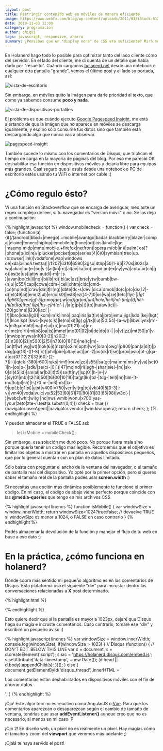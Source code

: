 ```yaml
---
layout: post
title: Restringir contenido web en móviles de manera eficiente
image: https://www.webfx.com/blog/wp-content/uploads/2011/03/iStock-612224522.jpg
date: 2019-11-03 12:00
category: programacion
author: chiqui
tags: javascript, responsive, ahorro
summary: ¿Pensabas que un "display none" de CSS era suficiente? Mirá mejores maneras de controlar el contenido que ven tus usuarios en móviles y ayudá a que ahorren datos
---
```


En Holanerd hago todo lo posible para optimizar tanto del lado cliente cómo del servidor. En el lado del cliente, me di cuenta de un detalle que había dado por "resuelto".
Cuándo cargamos [holanerd.net](http://holanerd.net) desde una notebook o cualquier otra pantalla "grande", vemos el último post y al lado su portada, así:

![vista-de-escritorio](/assets/img/restringir-contenido-en-moviles-de-manera-eficiente/desktop.webp)

 Sin embargo, en móviles quito la imágen para darle prioridad al texto, que como ya sabemos consume **poco y nada**.

![vista-de-dispositivos-portatiles](/assets/img/restringir-contenido-en-moviles-de-manera-eficiente/mobile.webp)

El problema es que cuándo ejecuto [Google Pagespeed Insight](https://developers.google.com/speed/pagespeed/insights/?hl=es), me está alertando de que la imágen que no aparece en móviles se descarga igualmente, y eso no sólo consume tus datos sino que también está descargando algo que nunca vas a observar.

![pagespeed-insight](/assets/img/restringir-contenido-en-moviles-de-manera-eficiente/pagespeed.webp)

También sucede lo mismo con los comentarios de Disqus, que triplican el tiempo de carga en la mayoría de páginas del blog. Por eso me pareció OK deshabilitar esa función en dispositivos móviles y dejarla libre para equipos más grandes. Casi seguro que si estás desde una notebook o PC de escritorio estés usando tu WiFi o internet por cable :)

# ¿Cómo regulo ésto?

Vi una función en Stackoverflow que se encarga de averiguar, mediante un regex complejo de leer, si tu navegador es "versión móvil" o no. Se las dejo a continuación:

{% highlight javascript %}
window.mobilecheck = function() {
  var check = false;
  (function(a){if(/(android|bb\d+|meego).+mobile|avantgo|bada\/|blackberry|blazer|compal|elaine|fennec|hiptop|iemobile|ip(hone|od)|iris|kindle|lge |maemo|midp|mmp|mobile.+firefox|netfront|opera m(ob|in)i|palm( os)?|phone|p(ixi|re)\/|plucker|pocket|psp|series(4|6)0|symbian|treo|up\.(browser|link)|vodafone|wap|windows ce|xda|xiino/i.test(a)||/1207|6310|6590|3gso|4thp|50[1-6]i|770s|802s|a wa|abac|ac(er|oo|s\-)|ai(ko|rn)|al(av|ca|co)|amoi|an(ex|ny|yw)|aptu|ar(ch|go)|as(te|us)|attw|au(di|\-m|r |s )|avan|be(ck|ll|nq)|bi(lb|rd)|bl(ac|az)|br(e|v)w|bumb|bw\-(n|u)|c55\/|capi|ccwa|cdm\-|cell|chtm|cldc|cmd\-|co(mp|nd)|craw|da(it|ll|ng)|dbte|dc\-s|devi|dica|dmob|do(c|p)o|ds(12|\-d)|el(49|ai)|em(l2|ul)|er(ic|k0)|esl8|ez([4-7]0|os|wa|ze)|fetc|fly(\-|_)|g1 u|g560|gene|gf\-5|g\-mo|go(\.w|od)|gr(ad|un)|haie|hcit|hd\-(m|p|t)|hei\-|hi(pt|ta)|hp( i|ip)|hs\-c|ht(c(\-| |_|a|g|p|s|t)|tp)|hu(aw|tc)|i\-(20|go|ma)|i230|iac( |\-|\/)|ibro|idea|ig01|ikom|im1k|inno|ipaq|iris|ja(t|v)a|jbro|jemu|jigs|kddi|keji|kgt( |\/)|klon|kpt |kwc\-|kyo(c|k)|le(no|xi)|lg( g|\/(k|l|u)|50|54|\-[a-w])|libw|lynx|m1\-w|m3ga|m50\/|ma(te|ui|xo)|mc(01|21|ca)|m\-cr|me(rc|ri)|mi(o8|oa|ts)|mmef|mo(01|02|bi|de|do|t(\-| |o|v)|zz)|mt(50|p1|v )|mwbp|mywa|n10[0-2]|n20[2-3]|n30(0|2)|n50(0|2|5)|n7(0(0|1)|10)|ne((c|m)\-|on|tf|wf|wg|wt)|nok(6|i)|nzph|o2im|op(ti|wv)|oran|owg1|p800|pan(a|d|t)|pdxg|pg(13|\-([1-8]|c))|phil|pire|pl(ay|uc)|pn\-2|po(ck|rt|se)|prox|psio|pt\-g|qa\-a|qc(07|12|21|32|60|\-[2-7]|i\-)|qtek|r380|r600|raks|rim9|ro(ve|zo)|s55\/|sa(ge|ma|mm|ms|ny|va)|sc(01|h\-|oo|p\-)|sdk\/|se(c(\-|0|1)|47|mc|nd|ri)|sgh\-|shar|sie(\-|m)|sk\-0|sl(45|id)|sm(al|ar|b3|it|t5)|so(ft|ny)|sp(01|h\-|v\-|v )|sy(01|mb)|t2(18|50)|t6(00|10|18)|ta(gt|lk)|tcl\-|tdg\-|tel(i|m)|tim\-|t\-mo|to(pl|sh)|ts(70|m\-|m3|m5)|tx\-9|up(\.b|g1|si)|utst|v400|v750|veri|vi(rg|te)|vk(40|5[0-3]|\-v)|vm40|voda|vulc|vx(52|53|60|61|70|80|81|83|85|98)|w3c(\-| )|webc|whit|wi(g |nc|nw)|wmlb|wonu|x700|yas\-|your|zeto|zte\-/i.test(a.substr(0,4))) check = true;})(navigator.userAgent||navigator.vendor||window.opera);
  return check;
};
{% endhighlight %}

Y pueden almacenar el TRUE o FALSE así:

> let isMobile = mobileCheck();

Sin embargo, esa solución me duró poco. No porque fuera mala sino porque quería tener un código más legible. Recordemos que el objetivo es limitar los objetos a mostrar en pantalla en aquellos dispositivos pequeños, que por lo general cuentan con un plan de datos limitado.

Sólo basta con preguntar el ancho de la ventana del navegador, o el tamaño de pantalla real del dispositivo. Yo opté por la primer opción, pero si querés saber el tamaño real de la pantalla podés usar **screen.width** :)

Si necesitás una opción más dinámica posiblemente te funcione el primer código. En mi caso, el código de abajo viene perfecto porque coincide con las **@media-queries** que tengo en mis archivos CSS.

{% highlight javascript linenos %}
function isMobile()
{
    var windowSize = window.innerWidth;
    return windowSize<1024?true:false; // devuelve TRUE si windowSize es menor a 1024, o FALSE en caso contrario
}
{% endhighlight %}

Podés almacenar la devolución de la función y manejar el flujo de tu web en base a ese dato :)

# En la práctica, ¿cómo funciona en holanerd?

Dónde cobra más sentido mi pequeño algoritmo es en los comentarios de Disqus. Esta plataforma usa el siguiente "div" para incrustar dentro las conversaciones relacionadas a **X** post determinado.

{% highlight html %}
<div id="disqus_thread"></div>
{% endhighlight %}

Esto quiere decir que si la pantalla es mayor a 1023px, dejaré que Disqus haga su magia e incruste comentarios. Caso contrario, tomaré ese "div" y escribiré un pequeño aviso :)

{% highlight javascript linenos %}
var windowSize = window.innerWidth;
console.log(windowSize);
if(windowSize > 1023)
{
  // Disqus
  (function() { // DON'T EDIT BELOW THIS LINE
    var d = document, s = d.createElement('script');
    s.src = 'https://holanerd.disqus.com/embed.js';
    s.setAttribute('data-timestamp', +new Date());
    (d.head || d.body).appendChild(s);
    })();
}
else
{
  document.getElementById('disqus_thread').innerHTML = '<p>Los comentarios están deshabilitados en dispositivos móviles con el fin de ahorrar datos.</p>';
}
{% endhighlight %}

¡Ojo! Este algoritmo no es reactivo como AngularJS o [Vue](/programacion/2019/10/30/introduccion-a-javascript-y-vue-js.html). Para que los comentarios aparezcan o desaparezcan según el cambio de tamaño de ventana, tendrías que usar **addEventListener()** aunque creo que no es necesario, al menos en mi caso :P

¡Ojo 2! En diseño web, un píxel no es realmente un píxel. Hay magias cómo el tamaño y zoom del **viewport** que veremos más adelante ;)

¡Ojalá te haya servido el post!